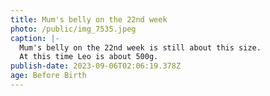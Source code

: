 ```yaml
---
title: Mum's belly on the 22nd week
photo: /public/img_7535.jpeg
caption: |-
  Mum's belly on the 22nd week is still about this size.
  At this time Leo is about 500g.
publish-date: 2023-09-06T02:06:19.378Z
age: Before Birth
---
```

